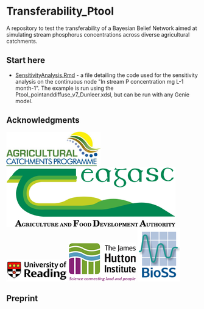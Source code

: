 # Transferability_Ptool

A repository to test the transferability of a Bayesian Belief Network aimed at simulating stream phosphorus concentrations across diverse agricultural catchments. 

## Start here

- [SensitivityAnalysis.Rmd](https://github.com/CamillaNegri/Transferability_Ptool/blob/main/SensitivityAnalysis.Rmd) - a file detailing the code used for the sensitivity analysis on the continuous node "In stream P concentration mg L-1 month-1". The example is run using the Ptool_pointanddiffuse_v7_Dunleer.xdsl, but can be run with any Genie model. 

## Acknowledgments

![Agricultural Catchments Programme logo](https://github.com/CamillaNegri/Transferability_Ptool/blob/main/Acknowledgments/ACP-logo.png)
![Teagasc- Agriculture and Food Development Authority logo](https://github.com/CamillaNegri/Transferability_Ptool/blob/main/Acknowledgments/logo-teagasc2x.png)
![University of Reading logo](https://github.com/CamillaNegri/Transferability_Ptool/blob/main/Acknowledgments/UoR_logo.png)
![The James Hutton Institute logo](https://github.com/CamillaNegri/Transferability_Ptool/blob/main/Acknowledgments/JHI_logo.jpg)
![Biomathemathics and Statistics Scotland (BioSS) logo](https://github.com/CamillaNegri/Transferability_Ptool/blob/main/Acknowledgments/BioSS_logo.png)

## Preprint

